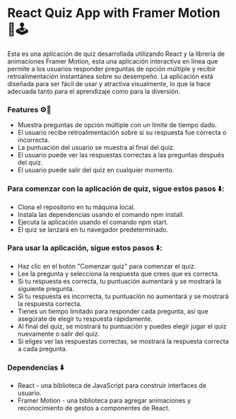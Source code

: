 # React Quiz App with Framer Motion 🎯🕹️

Esta es una aplicación de quiz desarrollada utilizando React y la librería de animaciones Framer Motion, esta una aplicación interactiva en línea que permite a los usuarios responder preguntas de opción múltiple y recibir retroalimentación 
instantánea sobre su desempeño. La aplicación está diseñada para ser fácil de usar y atractiva visualmente, lo que la hace adecuada tanto para el aprendizaje como para la diversión.

### Features ⚙️🧰
 
- Muestra preguntas de opción múltiple con un límite de tiempo dado.
- El usuario recibe retroalimentación sobre si su respuesta fue correcta o incorrecta.
- La puntuación del usuario se muestra al final del quiz.
- El usuario puede ver las respuestas correctas a las preguntas después del quiz.
- El usuario puede salir del quiz en cualquier momento.

### Para comenzar con la aplicación de quiz, sigue estos pasos ⬇️:

- Clona el repositorio en tu máquina local.
- Instala las dependencias usando el comando npm install.
- Ejecuta la aplicación usando el comando npm start.
- El quiz se lanzará en tu navegador predeterminado.

### Para usar la aplicación, sigue estos pasos ⬇️:

- Haz clic en el botón "Comenzar quiz" para comenzar el quiz.
- Lee la pregunta y selecciona la respuesta que crees que es correcta.
- Si tu respuesta es correcta, tu puntuación aumentará y se mostrará la siguiente pregunta.
- Si tu respuesta es incorrecta, tu puntuación no aumentará y se mostrará la respuesta correcta.
- Tienes un tiempo limitado para responder cada pregunta, así que asegúrate de elegir tu respuesta rápidamente.
- Al final del quiz, se mostrará tu puntuación y puedes elegir jugar el quiz nuevamente o salir del quiz.
- Si eliges ver las respuestas correctas, se mostrará la respuesta correcta a cada pregunta.

### Dependencias ⬇️
- React - una biblioteca de JavaScript para construir interfaces de usuario.
- Framer Motion -  una biblioteca para agregar animaciones y reconocimiento de gestos a componentes de React.
